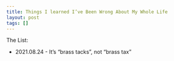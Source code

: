 ```yaml
---
title: Things I learned I’ve Been Wrong About My Whole Life
layout: post
tags: []
---
```


The List:
- 2021.08.24 - It’s “brass tacks”, not “brass tax”
